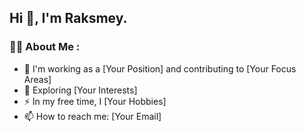 ## Hi 👋, I'm Raksmey.
### :technologist: About Me :
- :telescope: I'm working as a [Your Position] and contributing to [Your Focus Areas]
- :seedling: Exploring [Your Interests]
- :zap: In my free time, I [Your Hobbies]
- :mailbox: How to reach me: [Your Email]


<!--
**s-raksmey/s-raksmey** is a ✨ _special_ ✨ repository because its `README.md` (this file) appears on your GitHub profile.

Here are some ideas to get you started:

- 🔭 I’m currently working on ...
- 🌱 I’m currently learning ...
- 👯 I’m looking to collaborate on ...
- 🤔 I’m looking for help with ...
- 💬 Ask me about ...
- 📫 How to reach me: ...
- 😄 Pronouns: ...
- ⚡ Fun fact: ...
-->

